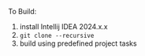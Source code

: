 To Build:
1. install Intellij IDEA 2024.x.x
2. `git clone --recursive`
3. build using predefined project tasks